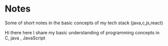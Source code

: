 # Notes
Some of short notes in the basic concepts of my tech stack (java,c,js,react)

Hi there here I share my basic understanding of programming concepts in C, java , JavaScript 

